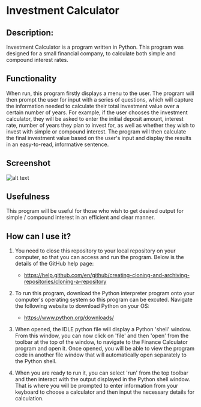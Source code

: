 # Investment Calculator

## Description:
Investment Calculator is a program written in Python. This program was designed for a small financial company, to calculate both simple and compound interest rates.

## Functionality
When run, this program firstly displays a menu to the user. The program will then prompt the user for input with a series of questions, which will capture the information needed to calculate their total investment value over a certain number of years. For example, if the user chooses the investment calculator, they will be asked to enter the initial deposit amount, interest rate, number of years they plan to invest for, as well as whether they wish to invest with simple or compound interest. The program will then calculate the final investment value based on the user's input and display the results in an easy-to-read, informative sentence.

## Screenshot
![alt text](https://github.com/yuma3496/Capstone_Project_I/blob/main/Capstone_Project_I.png)


## Usefulness
This program will be useful for those who wish to get desired output for simple / compound interest in an efficient and clear manner.

## How can I use it?
1. You need to close this repository to your local repository on your computer, so that you can access and run the program. Below is the details of the GitHub help page:
    - https://help.github.com/en/github/creating-cloning-and-archiving-repositories/cloning-a-repository
  
2. To run this program, download the Python interpreter program onto your computer's operating system so this program can be excuted. Navigate the following website to download Python on your OS:
    - https://www.python.org/downloads/
  
3. When opened, the IDLE python file will display a Python 'shell' window. From this window, you can now click on 'file' and then 'open' from the toolbar at the top of the window, to navigate to the Finance Calculator program and open it. Once opened, you will be able to view the program code in another file window that will automatically open separately to the Python shell.

4. When you are ready to run it, you can select 'run' from the top toolbar and then interact with the output displayed in the Python shell window. That is where you will be prompted to enter information from your keyboard to choose a calculator and then input the necessary details for calculation.
